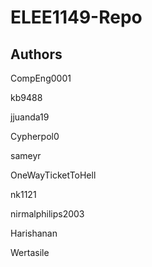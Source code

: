 # ELEE1149-Repo


## Authors
CompEng0001

kb9488

jjuanda19

Cypherpol0

sameyr

OneWayTicketToHell

nk1121

nirmalphilips2003

Harishanan

Wertasile